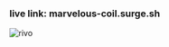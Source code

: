### live link: marvelous-coil.surge.sh


![rivo](https://github.com/alamnahid/rivo-fashion-product-landing-page-react/assets/138557372/aaf5750b-6bb6-4db3-a9ab-5b9ef452dad0)
